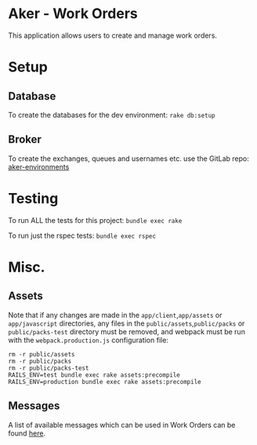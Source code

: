 # Aker - Work Orders

This application allows users to create and manage work orders.

# Setup
## Database
To create the databases for the dev environment: `rake db:setup`

## Broker
To create the exchanges, queues and usernames etc. use the GitLab repo: [aker-environments](https://gitlab.internal.sanger.ac.uk/aker/aker-environments)

# Testing
To run ALL the tests for this project: `bundle exec rake`

To run just the rspec tests: `bundle exec rspec`

# Misc.
## Assets
Note that if any changes are made in the `app/client`,`app/assets` or `app/javascript` directories,
any files in the `public/assets`,`public/packs` or `public/packs-test` directory must be removed,
and webpack must be run with the `webpack.production.js` configuration file:

    rm -r public/assets
    rm -r public/packs
    rm -r public/packs-test
    RAILS_ENV=test bundle exec rake assets:precompile
    RAILS_ENV=production bundle exec rake assets:precompile

## Messages
A list of available messages which can be used in Work Orders can be found [here](messages.md).
